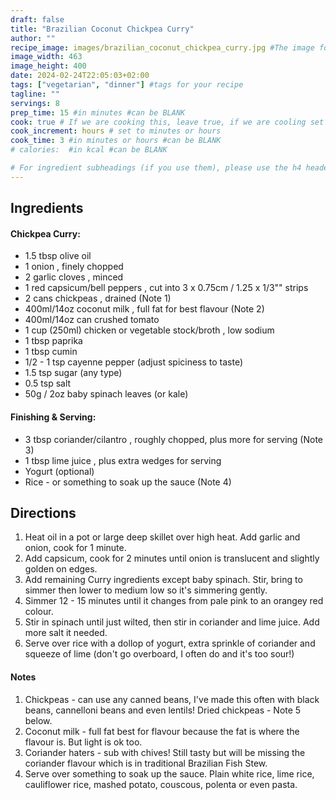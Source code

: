 ```yaml
---
draft: false
title: "Brazilian Coconut Chickpea Curry"
author: ""
recipe_image: images/brazilian_coconut_chickpea_curry.jpg #The image for your recipe
image_width: 463
image_height: 400
date: 2024-02-24T22:05:03+02:00
tags: ["vegetarian", "dinner"] #tags for your recipe
tagline: ""
servings: 8
prep_time: 15 #in minutes #can be BLANK
cook: true # If we are cooking this, leave true, if we are cooling set to false
cook_increment: hours # set to minutes or hours
cook_time: 3 #in minutes or hours #can be BLANK
# calories:  #in kcal #can be BLANK

# For ingredient subheadings (if you use them), please use the h4 header.  For print view I have those elements targeted
---
```



## Ingredients

#### Chickpea Curry:
- 1.5 tbsp olive oil
- 1 onion , finely chopped
- 2 garlic cloves , minced
- 1 red capsicum/bell peppers , cut into 3 x 0.75cm / 1.25 x 1/3"" strips
- 2 cans chickpeas , drained (Note 1)
- 400ml/14oz coconut milk , full fat for best flavour (Note 2)
- 400ml/14oz can crushed tomato
- 1 cup (250ml) chicken or vegetable stock/broth , low sodium
- 1 tbsp paprika
- 1 tbsp cumin
- 1/2 - 1 tsp cayenne pepper (adjust spiciness to taste)
- 1.5 tsp sugar (any type)
- 0.5 tsp salt
- 50g / 2oz baby spinach leaves (or kale)

#### Finishing & Serving:
- 3 tbsp coriander/cilantro , roughly chopped, plus more for serving (Note 3)
- 1 tbsp lime juice , plus extra wedges for serving
- Yogurt (optional)
- Rice - or something to soak up the sauce (Note 4)

## Directions

1. Heat oil in a pot or large deep skillet over high heat. Add garlic and onion, cook for 1 minute.
2. Add capsicum, cook for 2 minutes until onion is translucent and slightly golden on edges.
3. Add remaining Curry ingredients except baby spinach. Stir, bring to simmer then lower to medium low so it's simmering gently.
4. Simmer 12 - 15 minutes until it changes from pale pink to an orangey red colour.
5. Stir in spinach until just wilted, then stir in coriander and lime juice. Add more salt it needed.
6. Serve over rice with a dollop of yogurt, extra sprinkle of coriander and squeeze of lime (don't go overboard, I often do and it's too sour!)

#### Notes
1. Chickpeas - can use any canned beans, I've made this often with black beans, cannelloni beans and even lentils!
Dried chickpeas - Note 5 below.
2. Coconut milk - full fat best for flavour because the fat is where the flavour is. But light is ok too.
3. Coriander haters - sub with chives! Still tasty but will be missing the coriander flavour which is in traditional Brazilian Fish Stew.
4. Serve over something to soak up the sauce. Plain white rice, lime rice, cauliflower rice, mashed potato, couscous, polenta or even pasta.